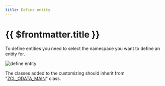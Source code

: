 ```yaml
---
title: Define entity
---
```


#  {{ $frontmatter.title }}

To define entities you need to select the namespace you want to define an entity for.

![define entity](pictures/customizing/cust_define_entity.png)

The classes added to the customizing should inherit from "[ZCL_ODATA_MAIN](/dev-objects/classes/zcl_odata_main)" class.